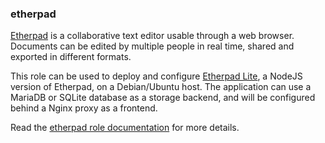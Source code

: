 ### etherpad

[Etherpad](https://en.wikipedia.org/wiki/Etherpad) is a collaborative
text editor usable through a web browser. Documents can be edited by
multiple people in real time, shared and exported in different formats.

This role can be used to deploy and configure [Etherpad
Lite](https://github.com/ether/etherpad-lite), a NodeJS version of
Etherpad, on a Debian/Ubuntu host. The application can use a MariaDB or
SQLite database as a storage backend, and will be configured behind a
Nginx proxy as a frontend.

Read the [etherpad role documentation](https://docs.debops.org/en/master/ansible/roles/etherpad/) for more details.
